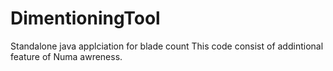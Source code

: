 # DimentioningTool
Standalone java applciation for blade count
This code consist of addintional feature of Numa awreness.

